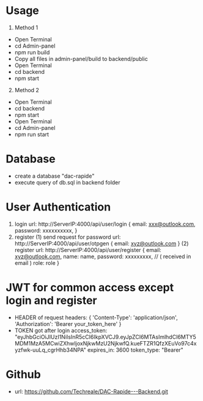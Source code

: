 # Usage

1) Method 1
- Open Terminal
- cd Admin-panel
- npm run build
- Copy all files in admin-panel/build to backend/public 
- Open Terminal
- cd backend
- npm start
2) Method 2
- Open Terminal
- cd backend
- npm start
- Open Terminal
- cd Admin-panel
- npm run start

# Database
- create a database "dac-rapide"
- execute query of db.sql in backend folder

# User Authentication

1) login
   url: http://ServerIP:4000/api/user/login
   {
     email: xxx@outlook.com,
     password: xxxxxxxxxx,
   }
2) register
   (1) send request for password
       url: http://ServerIP:4000/api/user/otpgen
       {
         email: xyz@outlook.com
       }
   (2) register
       url: http://ServerIP:4000/api/user/register
       {
         email: xyz@outlook.com,
         name: name,
         password: xxxxxxxxx, // ( received in email )
         role: role
       }

# JWT for common access except login and register
- HEADER of request
    headers: {
      'Content-Type': 'application/json',
      'Authorization': 'Bearer your_token_here'
    }
- TOKEN got after login
    access_token: "eyJhbGciOiJIUzI1NiIsInR5cCI6IkpXVCJ9.eyJpZCI6MTAsImlhdCI6MTY5MDM1MzA5MCwiZXhwIjoxNjkwMzU2NjkwfQ.kueFTZR1QfzXEuVo97c4xyzfwk-uuLq_cgrHhb34NPA"
    expires_in: 3600
    token_type: "Bearer"

# Github
- url: https://github.com/Techreale/DAC-Rapide---Backend.git
